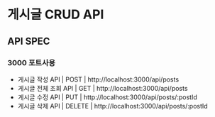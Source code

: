 # 게시글 CRUD API


## API SPEC

### 3000 포트사용

- 게시글 작성 API             |   POST   |  http://localhost:3000/api/posts  <br>
- 게시글 전체 조회 API        |    GET   |  http://localhost:3000/api/posts  <br>
- 게시글 수정 API             |    PUT  |  http://localhost:3000/api/posts/:postId  <br>
- 게시글 삭제 API             |  DELETE  |  http://localhost:3000/api/posts/:postId  <br>
